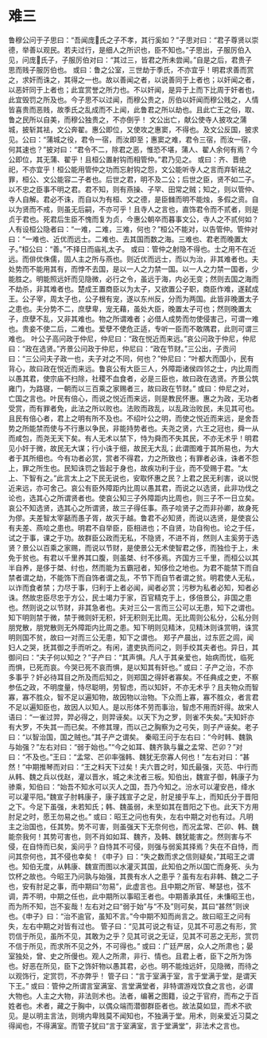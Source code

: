 # 难三
鲁穆公问于子思曰：“吾闻庞𥼴氏之子不孝，其行奚如？”子思对曰：“君子尊贤以崇德，举善以观民。若夫过行，是细人之所识也，臣不知也。”子思出，子服厉伯入见，问庞𥼴氏子，子服厉伯对曰：“其过三，皆君之所未尝闻。”自是之后，君贵子思而贱子服厉伯也。
或曰：鲁之公室，三世劫于季氏，不亦宜乎！明君求善而赏之，求奸而诛之，其得之一也。故以善闻之者，以说善同于上者也；以奸闻之者，以恶奸同于上者也；此宜赏誉之所力也。不以奸闻，是异于上而下比周于奸者也，此宜毁罚之所及也。今子思不以过闻，而穆公贵之，厉伯以奸闻而穆公贱之，人情皆喜贵而恶贱，故季氏之乱成而不上闻，此鲁君之所以劫也。且此亡王之俗，取、鲁之民所以自美，而穆公独贵之，不亦倒乎！
文公出亡，献公使寺人披攻之蒲城，披斩其袪，文公奔翟。惠公即位，又使攻之惠窦，不得也。及文公反国，披求见。公曰：“蒲城之役，君令一宿，而汝即至；惠窦之难，君令三宿，而汝一宿，何其速也？”披对曰：“君令不二，除君之恶，惟恐不堪，蒲人、翟人余何有焉？今公即位，其无蒲、翟乎！且桓公置射钩而相管仲。”君乃见之。
或曰：齐、晋绝祀，不亦宜乎！桓公能用管仲之功而忘射钩之怨，文公能听寺人之言而弃斩袪之罪，桓公、文公能容二子者也。后世之君，明不及二公；后世之臣，贤不如二子。以不忠之臣事不明之君。君不知，则有燕操、子罕、田常之贼；知之，则以管仲、寺人自解。君必不诛，而自以为有桓、文之德，是臣雠而明不能烛，多假之资。自以为贤而不戒，则虽无后嗣，不亦可乎！且寺人之言也，直饰君令而不贰者，则是贞于君也。死君后生臣不愧而复为贞，今惠公朝卒而暮事文公，寺人之不贰何如？
人有设桓公隐者曰：“一难，二难，三难，何也？”桓公不能对，以告管仲。管仲对曰：“一难也、近优而远士。二难也、去其国而数之海。三难也、君老而晚置太子。”桓公曰：“善。”不择日而庙礼太子。
或曰：管仲之射隐不得也。士之用不在近远。而俳优侏儒，固人主之所与燕也。则近优而远士，而以为治，非其难者也。夫处势而不能用其有，而悖不去国，是以一人之力禁一国。以一人之力禁一国者，少能胜之。明能照远奸而见隐微，必行之令，虽远于海，内必无变；然则去国之海而不劫杀，非其难者也。楚成王置商臣以为太子，又欲置公子职，商臣作难，遂弑成王。公子宰，周太子也，公子根有宠，遂以东州反，分而为两国。此皆非晚置太子之患也。夫分势不二，庶孽卑，宠无藉，虽处大臣，晚置太子可也；然则晚置太子，庶孽不乱，又非其难也。物之所谓难者；必借人成势而勿使侵害己，可谓一难也。贵妾不使二后，二难也。爱孽不使危正适，专听一臣而不敢隅君，此则可谓三难也。
叶公子高问政于仲尼，仲尼曰：“政在悦近而来远。”哀公问政于仲尼，仲尼曰：“政在选贤。”齐景公问政于仲尼，仲尼曰：“政在节财。”三公出，子贡问曰：“三公问夫子政一也，夫子对之不同，何也？”仲尼曰：“叶都大而国小，民有背心，故曰政在悦近而来远。鲁哀公有大臣三人，外障距诸侯四邻之士，内比周而以愚其君，使宗庙不扫除，社稷不血食者，必是三臣也，故曰政在选贤。齐景公筑雍门，为路寝，一朝而以三百乘之家赐者三，故曰政在节财。”
或曰：仲尼之对，亡国之言也。叶民有倍心，而说之悦近而来远，则是教民怀惠。惠之为政，无功者受赏，而有罪者免，此法之所以败也。法败而政乱，以乱政治败民，未见其可也。且民有倍心者，君上之明有所不及也。不绍叶公之明，而使之悦近而来远，是舍吾势之所能禁而使与不行惠以争民，非能持势者也。夫尧之贤，六王之冠也，舜一从而咸包，而尧无天下矣。有人无术以禁下，恃为舜而不失其民，不亦无术乎！明君见小奸于微，故民无大谋；行小诛于细，故民无大乱；此谓图难于其所易也，为大者于其所细也。今有功者必赏，赏者不得君，力之所致也；有罪者必诛，诛者不怨上，罪之所生也。民知诛罚之皆起于身也，故疾功利于业，而不受赐于君。“太上、下智有之。”此言太上之下民无说也，安取怀惠之民？上君之民无利害，说以悦近来远，亦可舍己。哀公有臣外障距内比周以愚其君，而说之以选贤，此非功伐之论也，选其心之所谓贤者也。使哀公知三子外障距内比周也，则三子不一日立矣。哀公不知选贤，选其心之所谓贤，故三子得任事。燕子哙贤子之而非孙卿，故身死为僇。夫差智太宰嚭而愚子胥，故灭于越。鲁君不必知贤，而说以选贤，是使哀公有夫差、燕哙之患也。明君不自举臣，臣相进也；不自贤，功自徇也。论之于任，试之于事，课之于功。故群臣公政而无私，不隐贤，不进不肖，然则人主奚劳于选贤？景公以百乘之家赐，而说以节财，是使景公无术使智君之侈，而独俭于上，未免于贫也。有君以千里养其口腹，则虽桀、纣不侈焉。齐国方三千里，而桓公以其半自养，是侈于桀、纣也，然而能为五霸冠者，知侈俭之地也。为君不能禁下而自禁者谓之劫，不能饰下而自饰者谓之乱，不节下而自节者谓之贫。明君使人无私，以诈而食者禁；力尽于事，归利于上者必闻，闻者必赏；污秽为私者必知，知者必诛。然故忠臣尽忠于方公，民士竭力于家，百官精克于上，侈倍景公，非国之患也。然则说之以节财，非其急者也。夫对三公一言而三公可以无患，知下之谓也。知下明则禁于微，禁于微则奸无积，奸无积则无比周。无比周则公私分，公私分则朋党散，朋党散则无外障距内比周之患。知下明则见精沐，见精沐则诛赏明，诛赏明则国不贫，故曰一对而三公无患，知下之谓也。
郑子产晨出，过东匠之闾，闻妇人之哭，抚其御之手而听之。有闲，遣吏执而问之，则手绞其夫者也。异日，其御问曰：“夫子何以知之？”子产曰：“其声惧。凡人于其亲爱也，始病而忧，临死而惧，已死而哀。今哭已死不哀而惧，是以知其有奸也。”
或曰：子产之治，不亦多事乎？奸必待耳目之所及而后知之，则郑国之得奸者寡矣。不任典成之吏，不察参伍之政，不明度量，恃尽聪明，劳智虑，而以知奸，不亦无术乎？且夫物众而智寡，寡不胜众，智不足以遍知物，故因物以治物。下众而上寡，寡不胜众，者言君不足以遍知臣也，故因人以知人。是以形体不劳而事治，智虑不用而奸得。故宋人语曰：“一雀过羿，羿必得之，则羿诬矣。以天下为之罗，则雀不失矣。”夫知奸亦有大罗，不失其一而已矣。不修其理，而以己之胸察为之弓矢，则子产诬矣。老子曰：“以智治国，国之贼也。”其子产之谓矣。
秦昭王问于左右曰：“今时韩、魏孰与始强？”左右对曰：“弱于始也。”“今之如耳、魏齐孰与曩之孟常、芒卯？”对曰：“不及也。”王曰：“孟常、芒卯率强韩、魏犹无奈寡人何也！”左右对曰：“甚然！”中期推琴而对曰：“王之料天下过矣！夫六晋之时，知氏最强，灭范、中行而从韩、魏之兵以伐赵，灌以晋水，城之未沈者三板。知伯出，魏宣子御，韩康子为骖乘，知伯曰：“始吾不知水可以灭人之国，吾乃今知之。汾水可以灌安邑，绛水可以灌平阳。”魏宣子肘韩康子，康子践宣子之足，肘足接乎车上，而知氏分于晋阳之下。今足下虽强，未若知氏；韩、魏虽弱，未至如其在晋阳之下也。此天下方用肘足之时，愿王勿易之也。”
或曰：昭王之问也有失，左右中期之对也有过。凡明主之治国也，任其势。势不可害，则虽强天下无奈何也，而况孟常、芒卯、韩、魏能奈我何！其势可害也，则不肖如如耳、魏齐，及韩、魏犹能害之。然则害与不侵，在自恃而已矣，奚问乎？自恃其不可侵，则强与弱奚其择焉？失在不自恃，而问其奈何也，其不侵也幸矣！《申子》曰：“失之数而求之信则疑矣，”其昭王之谓也。知伯无度，从韩康、魏宣而图以水灌灭其国，此知伯之所以国亡而身死、头为饮杯之故也。今昭王乃问孰与始强，其畏有水人之患乎？虽有左右非韩、魏之二子也，安有肘足之事，而中期曰“勿易”，此虚言也。且中期之所官、琴瑟也，弦不调，弄不明，中期之任也，此中期所以事昭王者也。中期善承其任，未慊昭王也，而为所不知，岂不妄哉！左右对之曰“弱于始”与“不及”则可矣，其曰“甚然”则谀也。《申子》曰：“治不逾官，虽知不言。”今中期不知而尚言之。故曰昭王之问有失，左右中期之对皆有过也。
管子曰：“见其可说之有证，见其不可恶之有形，赏罚信于所见，虽所不见，其敢为之乎？见其可说之无证，见其不可恶之无形，赏罚不信于所见，而求所不见之外，不可得也。”
或曰：广廷严居，众人之所肃也；晏室独处，曾、史之所僈也。观人之所肃，非行、情也。且君上者，臣下之所为饰也。好恶在所见，臣下之饰奸物以愚其君，必也。明不能烛远奸，见隐微，而待之以观饰行，定赏罚，不亦弊乎！
管子曰：“言于室满于室，言于堂满于堂，是谓天下王。”
或曰：管仲之所谓言室满室、言堂满堂者，非特谓游戏饮食之言也，必谓大物也。人主之大物，非法则术也。法者，编著之图籍，设之于官府，而布之于百姓者也。术者，藏之于胸中，以偶众端而潜御群臣者也。故法莫如显，而术不欲见。是以明主言法，则境内卑贱莫不闻知也，不独满于堂。用术，则亲爱近习莫之得闻也，不得满室。而管子犹曰“言于室满室，言于堂满堂”，非法术之言也。
